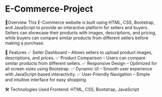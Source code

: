 # E-Commerce-Project
📌Overview
This E-Commerce website is built using HTML, CSS, Bootstrap, and JavaScript to provide an interactive platform for sellers and buyers. Sellers can showcase their products with images, descriptions, and pricing, while buyers can compare similar products from different sellers before making a purchase.

🚀 Features
✅ Seller Dashboard – Allows sellers to upload product images, descriptions, and prices.
✅ Product Comparison – Users can compare similar products from different sellers.
✅ Responsive Design – Optimized for all screen sizes using Bootstrap.
✅ Dynamic UI – Smooth user experience with JavaScript-based interactivity.
✅ User-Friendly Navigation – Simple and intuitive interface for easy shopping.

🛠️ Technologies Used
Frontend: HTML, CSS, Bootstrap, JavaScript
